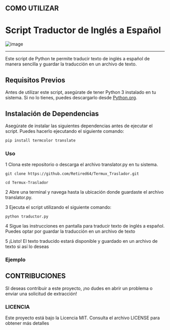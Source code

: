 ## COMO UTILIZAR 
# Script Traductor de Inglés a Español

![image](https://cdn.discordapp.com/attachments/1120450661050499083/1158651661712113735/Screenshot_20231002-232549_Termux2.png?ex=651d05f2&is=651bb472&hm=fe5cb0dbafd6e4b40d41a7d71b91494fd0f20dca075ec0577c3e6e7caaa171e2&)
_____________________________________________________________________________________________________
Este script de Python te permite traducir texto de inglés a español de manera sencilla y guardar la traducción en un archivo de texto.

## Requisitos Previos

Antes de utilizar este script, asegúrate de tener Python 3 instalado en tu sistema. Si no lo tienes, puedes descargarlo desde [Python.org](https://www.python.org/downloads/).

## Instalación de Dependencias

Asegúrate de instalar las siguientes dependencias antes de ejecutar el script. Puedes hacerlo ejecutando el siguiente comando:

```bash
pip install termcolor translate
```
### Uso

1 Clona este repositorio o descarga el archivo translator.py en tu sistema.
```
git clone https://github.com/Retired64/Termux_Traslador.git
```
```
cd Termux-Traslador
```

2 Abre una terminal y navega hasta la ubicación donde guardaste el archivo translator.py.

3 Ejecuta el script utilizando el siguiente comando:

```
python traductor.py
```

4 Sigue las instrucciones en pantalla para traducir texto de inglés a español. Puedes optar por guardar la traducción en un archivo de texto

5 ¡Listo! El texto traducido estará disponible y guardado en un archivo de texto si así lo deseas

### Ejemplo


## CONTRIBUCIONES 

 SI deseas contribuir a este proyecto, ¡no dudes en abrir un problema o enviar una solicitud de extracción!
 
 ### LICENCIA
 Este proyecto está bajo la Licencia MIT. Consulta el archivo LICENSE para obtener más detalles


